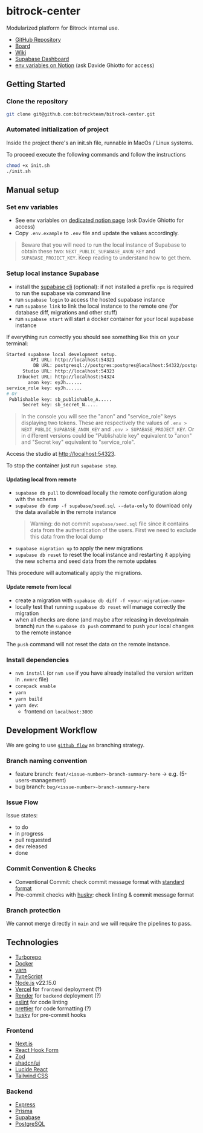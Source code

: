 # bitrock-center

Modularized platform for Bitrock internal use.

- [GitHub Repository](https://github.com/bitrockteam/bitrock-center)
- [Board](https://github.com/orgs/bitrockteam/projects/42/views/1)
- [Wiki](https://github.com/bitrockteam/bitrock-center/wiki)
- [Supabase Dashboard](https://supabase.com/dashboard/project/srefiqyvwyenjzzcqivd)
- [env variables on Notion](https://www.notion.so/Bitrock-Center-1cb75833085d80e3b914dbc329e4170c) (ask Davide Ghiotto
  for access)

## Getting Started

### Clone the repository

```bash
git clone git@github.com:bitrockteam/bitrock-center.git
```

### Automated initialization of project

Inside the project there's an init.sh file, runnable in MacOs / Linux systems.

To proceed execute the following commands and follow the instructions

```bash
chmod +x init.sh
./init.sh
```

## Manual setup

### Set env variables

- See env variables on [dedicated notion page](https://www.notion.so/Bitrock-Center-1cb75833085d80e3b914dbc329e4170c) (ask Davide Ghiotto for
  access)
- Copy `.env.example` to `.env` file and update the values accordingly.

> Beware that you will need to run the local instance of Supabase to obtain these two: `NEXT_PUBLIC_SUPABASE_ANON_KEY` and `SUPABASE_PROJECT_KEY`. Keep reading to understand how to get them.

### Setup local instance Supabase

- install the [supabase cli](https://supabase.com/docs/guides/local-development/cli/getting-started#updating-the-supabase-cli) (optional): if not installed a prefix `npx` is required to run the supabase via command line
- run `supabase login` to access the hosted supabase instance
- run `supabase link` to link the local instance to the remote one (for database diff, migrations and other stuff)
- run `supabase start` will start a docker container for your local supabase instance

If everything run correctly you should see something like this on your terminal:

```bash
Started supabase local development setup.
         API URL: http://localhost:54321
          DB URL: postgresql://postgres:postgres@localhost:54322/postgres
      Studio URL: http://localhost:54323
    Inbucket URL: http://localhost:54324
        anon key: eyJh......
service_role key: eyJh......
# Or
 Publishable key: sb_publishable_A.....
      Secret key: sb_secret_N.....
```

> In the console you will see the "anon" and "service_role" keys displaying two tokens. These are respectively the values of `.env > NEXT_PUBLIC_SUPABASE_ANON_KEY` and `.env > SUPABASE_PROJECT_KEY`.
> Or in different versions could be "Publishable key" equivalent to "anon" and "Secret key" equivalent to "service_role".

Access the studio at [http://localhost:54323](http://localhost:54323).

To stop the container just run `supabase stop`.

#### Updating local from remote

- `supabase db pull` to download locally the remote configuration along with the schema
- `supabase db dump -f supabase/seed.sql --data-only` to download only the data available in the remote instance
  > Warning: do not commit `supabase/seed.sql` file since it contains data from the authentication of the users. First we need to exclude this data from the local dump
- `supabase migration up` to apply the new migrations
- `supabase db reset` to reset the local instance and restarting it applying the new schema and seed data from the remote updates

This procedure will automatically apply the migrations.

#### Update remote from local

- create a migration with `supabase db diff -f <your-migration-name>`
- locally test that running `supabase db reset` will manage correctly the migration
- when all checks are done (and maybe after releasing in develop/main branch) run the `supabase db push` command to push your local changes to the remote instance

The `push` command will not reset the data on the remote instance.

### Install dependencies

- `nvm install` (or `nvm use` if you have already installed the version written in `.nvmrc` file)
- `corepack enable`
- `yarn`
- `yarn build`
- `yarn dev`:
  - frontend on `localhost:3000`

## Development Workflow

We are going to use [`github flow`](https://docs.github.com/en/get-started/using-github/github-flow) as branching
strategy.

### Branch naming convention

- feature branch: `feat/<issue-number>-branch-summary-here` -> e.g. (5-users-management)
- bug branch: `bug/<issue-number>-branch-summary-here`

### Issue Flow

Issue states:

- to do
- in progress
- pull requested
- dev released
- done

### Commit Convention & Checks

- Conventional Commit: check commit message format
  with [standard format](https://www.conventionalcommits.org/en/v1.0.0/)
- Pre-commit checks with [husky](https://www.npmjs.com/package/husky): check linting & commit message format

### Branch protection

We cannot merge directly in `main` and we will require the pipelines to pass.

## Technologies

- [Turborepo](https://turborepo.com/docs)
- [Docker](https://www.docker.com/)
- [yarn](https://yarnpkg.com)
- [TypeScript](https://www.typescriptlang.org)
- [Node.js](https://nodejs.org/en/) v22.15.0
- [Vercel](https://vercel.com/) for `frontend` deployment (?)
- [Render](https://render.com/) for `backend` deployment (?)
- [eslint](https://eslint.org/) for code linting
- [prettier](https://prettier.io/) for code formatting (?)
- [husky](https://typicode.github.io/husky) for pre-commit hooks

### Frontend

- [Next.js](https://nextjs.org)
- [React Hook Form](https://react-hook-form.com/)
- [Zod](https://zod.dev/)
- [shadcn/ui](https://ui.shadcn.com)
- [Lucide React](https://lucide.dev)
- [Tailwind CSS](https://tailwindcss.com)

### Backend

- [Express](https://expressjs.com)
- [Prisma](https://www.prisma.io)
- [Supabase](https://supabase.com)
- [PostgreSQL](https://www.postgresql.org)

